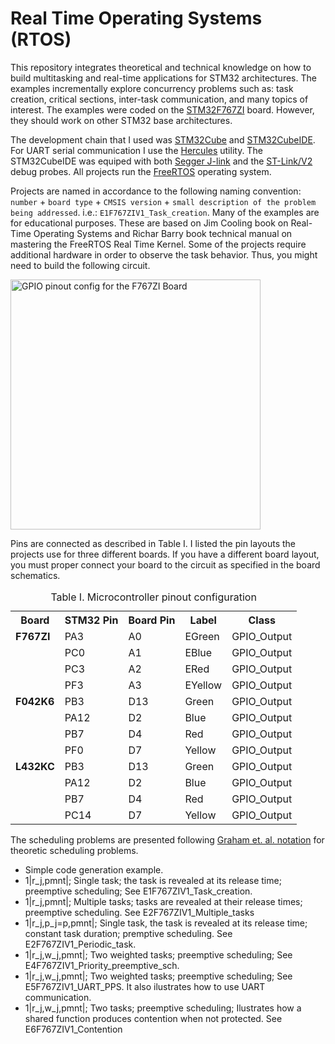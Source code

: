 # Real Time Operating Systems (RTOS)

This repository integrates theoretical and technical knowledge on how to build multitasking and real-time applications for STM32 architectures. The examples incrementally explore concurrency problems such as: task creation, critical sections, inter-task communication, and many topics of interest. The examples were coded on the [STM32F767ZI](https://www.st.com/content/st_com/en/products/microcontrollers-microprocessors/stm32-32-bit-arm-cortex-mcus/stm32-high-performance-mcus/stm32f7-series/stm32f7x7/stm32f767zi.html) board. However, they should work on other STM32 base architectures. 

The development chain that I used was [STM32Cube](https://www.st.com/content/st_com/en/products/ecosystems/stm32-open-development-environment/stm32cube.html) and [STM32CubeIDE](https://www.st.com/en/development-tools/stm32cubeide.html). For UART serial communication I use the [Hercules](https://www.hw-group.com/software/hercules-setup-utility) utility. The STM32CubeIDE was equiped with both [Segger J-link](https://www.segger.com/downloads/jlink/) and the [ST-Link/V2](https://www.st.com/en/development-tools/stsw-link009.html) debug probes. All projects run the [FreeRTOS](https://www.freertos.org/index.html) operating system.


Projects are named in accordance to the following naming convention: ```number``` + ```board type``` + ```CMSIS version``` + ```small description of the problem being addressed```. i.e.: ```E1F767ZIV1_Task_creation```. Many of the examples are for educational purposes. These are based on Jim Cooling book on Real-Time Operating Systems and Richar Barry book technical manual on mastering the FreeRTOS Real Time Kernel. Some of the projects require additional hardware in order to observe the task behavior. Thus, you might need to build the following circuit.

<img src="img/F767ZI_LED.svg" title="GPIO pinout config for the F767ZI Board" width="400" height="400" />

Pins are connected as described in Table I. I listed the pin layouts  the projects use for three different boards. If you have a different board layout, you must proper connect your board to the circuit as specified in the board schematics.  


<table class="tg">
  <caption>Table I. Microcontroller pinout configuration</caption>
  <tr>
    <th class="tg-c3ow">Board</th>
    <th class="tg-c3ow">STM32 Pin</th>
    <th class="tg-c3ow">Board Pin</th>
    <th class="tg-c3ow">Label</th>
    <th class="tg-c3ow">Class</th>
  </tr>
  <tr>
    <td class="tg-fymr"><b>F767ZI</b></td>
    <td class="tg-c3ow">PA3</td>
    <td class="tg-c3ow">A0</td>
    <td class="tg-c3ow">EGreen<br></td>
    <td class="tg-c3ow">GPIO_Output<br></td>
  </tr>
  <tr>
    <td class="tg-c3ow"></td>
    <td class="tg-c3ow">PC0</td>
    <td class="tg-c3ow">A1</td>
    <td class="tg-c3ow">EBlue</td>
    <td class="tg-c3ow">GPIO_Output<br></td>
  </tr>
  <tr>
    <td class="tg-c3ow"></td>
    <td class="tg-c3ow">PC3</td>
    <td class="tg-c3ow">A2</td>
    <td class="tg-c3ow">ERed</td>
    <td class="tg-c3ow">GPIO_Output<br></td>
  </tr>
  <tr>
    <td class="tg-c3ow"></td>
    <td class="tg-c3ow">PF3</td>
    <td class="tg-c3ow">A3</td>
    <td class="tg-c3ow">EYellow</td>
    <td class="tg-c3ow">GPIO_Output<br></td>
  </tr>
 <tr>
    <td class="tg-fymr"><b>F042K6</b></td>
    <td class="tg-c3ow">PB3</td>
    <td class="tg-c3ow">D13</td>
    <td class="tg-c3ow">Green<br></td>
    <td class="tg-c3ow">GPIO_Output<br></td>
  </tr>
  <tr>
    <td class="tg-c3ow"></td>
    <td class="tg-c3ow">PA12</td>
    <td class="tg-c3ow">D2</td>
    <td class="tg-c3ow">Blue</td>
    <td class="tg-c3ow">GPIO_Output<br></td>
  </tr>
  <tr>
    <td class="tg-c3ow"></td>
    <td class="tg-c3ow">PB7</td>
    <td class="tg-c3ow">D4</td>
    <td class="tg-c3ow">Red</td>
    <td class="tg-c3ow">GPIO_Output<br></td>
  </tr>
  <tr>
    <td class="tg-c3ow"></td>
    <td class="tg-c3ow">PF0</td>
    <td class="tg-c3ow">D7</td>
    <td class="tg-c3ow">Yellow</td>
    <td class="tg-c3ow">GPIO_Output<br></td>
  </tr>
 <tr>
    <td class="tg-fymr"><b>L432KC</b></td>
    <td class="tg-c3ow">PB3</td>
    <td class="tg-c3ow">D13</td>
    <td class="tg-c3ow">Green<br></td>
    <td class="tg-c3ow">GPIO_Output<br></td>
  </tr>
  <tr>
    <td class="tg-c3ow"></td>
    <td class="tg-c3ow">PA12</td>
    <td class="tg-c3ow">D2</td>
    <td class="tg-c3ow">Blue</td>
    <td class="tg-c3ow">GPIO_Output<br></td>
  </tr>
  <tr>
    <td class="tg-c3ow"></td>
    <td class="tg-c3ow">PB7</td>
    <td class="tg-c3ow">D4</td>
    <td class="tg-c3ow">Red</td>
    <td class="tg-c3ow">GPIO_Output<br></td>
  </tr>
  <tr>
    <td class="tg-c3ow"></td>
    <td class="tg-c3ow">PC14</td>
    <td class="tg-c3ow">D7</td>
    <td class="tg-c3ow">Yellow</td>
    <td class="tg-c3ow">GPIO_Output<br></td>
  </tr>
</table>

The scheduling problems are presented following [Graham et. al. notation](https://en.wikipedia.org/wiki/Notation_for_theoretic_scheduling_problems) for theoretic scheduling problems. 

- Simple code generation example.
- 1|r_j,pmnt|; Single task; the task is revealed at its release time; preemptive scheduling; See E1F767ZIV1_Task_creation.
- 1|r_j,pmnt|; Multiple tasks; tasks are revealed at their release times; preemptive scheduling. See E2F767ZIV1_Multiple_tasks
- 1|r_j,p_j=p,pmnt|; Single task, the task is revealed at its release time; constant task duration; premptive scheduling. See E2F767ZIV1_Periodic_task.
- 1|r_j,w_j,pmnt|; Two weighted tasks; preemptive scheduling; See E4F767ZIV1_Priority_preemptive_sch.
- 1|r_j,w_j,pmnt|; Two weighted tasks; preemptive scheduling; See E5F767ZIV1_UART_PPS. It also ilustrates how to use UART communication. 
- 1|r_j,w_j,pmnt|; Two tasks; preemptive scheduling; Ilustrates how a shared function produces contention when not protected. See E6F767ZIV1_Contention
